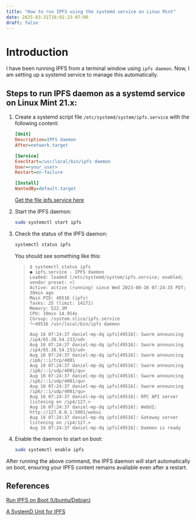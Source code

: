 ```yaml
---
title: "How to run IPFS using the systemd service on Linux Mint"
date: 2025-03-31T16:01:23-07:00
draft: false
---
```

# Introduction

I have been running IPFS from a terminal window using `ipfs daemon`. Now, I am setting up a systemd service to manage this automatically.

## Steps to run IPFS daemon as a systemd service on Linux Mint 21.x:

1. Create a systemd script file `/etc/systemd/system/ipfs.service` with the following content:

    ```ini
    [Unit]
    Description=IPFS daemon
    After=network.target

    [Service]
    ExecStart=/usr/local/bin/ipfs daemon
    User=<your_user>
    Restart=on-failure

    [Install]
    WantedBy=default.target
    ```
   
   [Get the file ipfs.service here](ipfs.service)

2. Start the IPFS daemon:
    ```sh
    sudo systemctl start ipfs
    ```

3. Check the status of the IPFS daemon:
    ```sh
    systemctl status ipfs
    ```

   You should see something like this:
   <blockquote>
       
       $ systemctl status ipfs
       ● ipfs.service - IPFS daemon
       Loaded: loaded (/etc/systemd/system/ipfs.service; enabled; vendor preset: >)
       Active: active (running) since Wed 2023-08-16 07:24:35 PDT; 38min ago
       Main PID: 49516 (ipfs)
       Tasks: 25 (limit: 14171)
       Memory: 522.3M
       CPU: 19min 14.954s
       CGroup: /system.slice/ipfs.service
       └─49516 /usr/local/bin/ipfs daemon
   
       Aug 16 07:24:37 daniel-mp-dq ipfs[49516]: Swarm announcing /ip4/65.38.54.233/ud>
       Aug 16 07:24:37 daniel-mp-dq ipfs[49516]: Swarm announcing /ip4/65.38.54.233/ud>
       Aug 16 07:24:37 daniel-mp-dq ipfs[49516]: Swarm announcing /ip6/::1/tcp/4001
       Aug 16 07:24:37 daniel-mp-dq ipfs[49516]: Swarm announcing /ip6/::1/udp/4001/qu>
       Aug 16 07:24:37 daniel-mp-dq ipfs[49516]: Swarm announcing /ip6/::1/udp/4001/qu>
       Aug 16 07:24:37 daniel-mp-dq ipfs[49516]: Swarm announcing /ip6/::1/udp/4001/qu>
       Aug 16 07:24:37 daniel-mp-dq ipfs[49516]: RPC API server listening on /ip4/127.>
       Aug 16 07:24:37 daniel-mp-dq ipfs[49516]: WebUI: http://127.0.0.1:5001/webui
       Aug 16 07:24:37 daniel-mp-dq ipfs[49516]: Gateway server listening on /ip4/127.>
       Aug 16 07:24:37 daniel-mp-dq ipfs[49516]: Daemon is ready
       
   </blockquote>

4. Enable the daemon to start on boot:
    ```sh
    sudo systemctl enable ipfs
    ```

After running the above command, the IPFS daemon will start automatically on boot, ensuring your IPFS content remains available even after a restart.

## References

[Run IPFS on Boot (Ubuntu/Debian)](https://www.maxlaumeister.com/u/run-ipfs-on-boot-ubuntu-debian/)

[A SystemD Unit for IPFS](https://blog.bithive.space/post/a-systemd-unit-for-ipfs/)